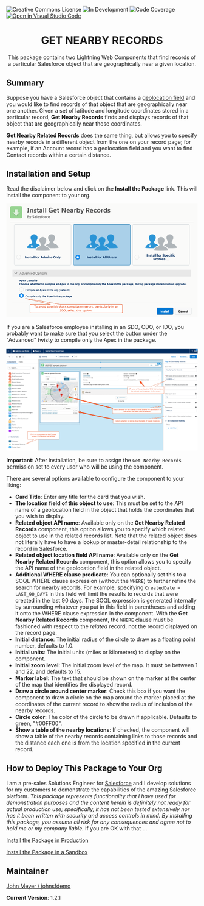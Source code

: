 ![Creative Commons License](https://img.shields.io/badge/license-Creative%20Commons-success) ![In Development](https://img.shields.io/badge/status-Released-success) ![Code Coverage](https://img.shields.io/badge/apex%20code%20coverage-100%25-success) [![Open in Visual Studio Code](https://open.vscode.dev/badges/open-in-vscode.svg)](https://open.vscode.dev/SFDC-Assets/Get-Nearby-Records)

<h1 align="center">GET NEARBY RECORDS</h1>
<p align="center">
This package contains two Lightning Web Components that find records of a particular Salesforce object that are geographically near a given location.
</p>

## Summary

Suppose you have a Salesforce object that contains a [geolocation field](https://help.salesforce.com/articleView?id=custom_field_geolocate_overview.htm&type=0) and you would like to find records of that object that are geographically near one another. Given a set of latitude and longitude coordinates stored in a particular record, **Get Nearby Records** finds and displays records of that object that are geographically near those coordinates.

**Get Nearby Related Records** does the same thing, but allows you to specify nearby records in a different object from the one on your record page; for example, if an Account record has a geolocation field and you want to find Contact records within a certain distance.

## Installation and Setup

Read the disclaimer below and click on the **Install the Package** link. This will install the component to your org.

![Installation](/images/Installation.png)

If you are a Salesforce employee installing in an SDO, CDO, or IDO, you probably want to make sure that you select the button under the "Advanced" twisty to compile only the Apex in the package.

![Configuration](/images/Configuration.png)

**Important**: After installation, be sure to assign the `Get Nearby Records` permission set to every user who will be using the component.

There are several options available to configure the component to your liking:

- **Card Title**: Enter any title for the card that you wish.
- **The location field of this object to use**: This must be set to the API name of a geolocation field in the object that holds the coordinates that you wish to display.
- **Related object API name**: Available only on the **Get Nearby Related Records** component, this option allows you to specify which related object to use in the related records list. Note that the related object does not literally have to have a lookup or master-detail relationship to the record in Salesforce.
- **Related object location field API name**: Available only on the **Get Nearby Related Records** component, this option allows you to specify the API name of the geolocation field in the related object.
- **Additional WHERE clause predicate**: You can optionally set this to a SOQL WHERE clause expression (without the `WHERE`) to further refine the search for nearby records. For example, specifying `CreatedDate = LAST_90_DAYS` in this field will limit the results to records that were created in the last 90 days. The SOQL expression is generated internally by surrounding whatever you put in this field in parentheses and adding it onto the WHERE clause expression in the component. With the **Get Nearby Related Records** component, the `WHERE` clause must be fashioned with respect to the *related* record, not the record displayed on the record page.
- **Initial distance**: The initial radius of the circle to draw as a floating point number, defaults to 1.0.
- **Initial units**: The initial units (miles or kilometers) to display on the component.
- **Initial zoom level**: The initial zoom level of the map. It must be between 1 and 22, and defaults to 15.
- **Marker label**: The text that should be shown on the marker at the center of the map that identifies the displayed record.
- **Draw a circle around center marker**: Check this box if you want the component to draw a circle on the map around the marker placed at the coordinates of the current record to show the radius of inclusion of the nearby records.
- **Circle color**: The color of the circle to be drawn if applicable. Defaults to green, "#00FF00".
- **Show a table of the nearby locations**: If checked, the component will show a table of the nearby records containing links to those records and the distance each one is from the location specified in the current record.

## How to Deploy This Package to Your Org

I am a pre-sales Solutions Engineer for [Salesforce](https://www.salesforce.com) and I develop solutions for my customers to demonstrate the capabilities of the amazing Salesforce platform. _This package represents functionality that I have used for demonstration purposes and the content herein is definitely not ready for actual production use; specifically, it has not been tested extensively nor has it been written with security and access controls in mind. By installing this package, you assume all risk for any consequences and agree not to hold me or my company liable._ If you are OK with that ...

[Install the Package in Production](https://login.salesforce.com/packaging/installPackage.apexp?p0=04t2E000001fEriQAE)

[Install the Package in a Sandbox](https://test.salesforce.com/packaging/installPackage.apexp?p0=04t2E000001fEriQAE)

## Maintainer

[John Meyer / johnsfdemo](https://github.com/johnsfdemo)

**Current Version**: 1.2.1
